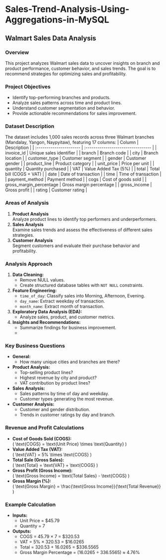 # Sales-Trend-Analysis-Using-Aggregations-in-MySQL

## Walmart Sales Data Analysis

### Overview
This project analyzes Walmart sales data to uncover insights on branch and product performance, customer behavior, and sales trends. The goal is to recommend strategies for optimizing sales and profitability.  

### Project Objectives
- Identify top-performing branches and products.
- Analyze sales patterns across time and product lines.
- Understand customer segmentation and behavior.
- Provide actionable recommendations for sales improvement.

### Dataset Description
The dataset includes 1,000 sales records across three Walmart branches (Mandalay, Yangon, Naypyitaw), featuring 17 columns:
| Column                  | Description                       |
| :---------------------- | :--------------------------------- |
| invoice_id              | Unique sales identifier           |
| branch                  | Branch code                       |
| city                    | Branch location                   |
| customer_type           | Customer segment                  |
| gender                  | Customer gender                   |
| product_line            | Product category                  |
| unit_price              | Price per unit                    |
| quantity                | Quantity purchased                |
| VAT                     | Value Added Tax (5%)              |
| total                   | Total bill (COGS + VAT)           |
| date                    | Date of transaction               |
| time                    | Time of transaction               |
| payment_method          | Payment method                    |
| cogs                    | Cost of goods sold                |
| gross_margin_percentage | Gross margin percentage           |
| gross_income            | Gross profit                      |
| rating                  | Customer rating                   |

### Areas of Analysis
1. **Product Analysis**  
   Analyze product lines to identify top performers and underperformers.
2. **Sales Analysis**  
   Examine sales trends and assess the effectiveness of different sales strategies.
3. **Customer Analysis**  
   Segment customers and evaluate their purchase behavior and profitability.

### Analysis Approach
1. **Data Cleaning:**  
   - Remove NULL values.
   - Create structured database tables with `NOT NULL` constraints.
2. **Feature Engineering:**  
   - `time_of_day`: Classify sales into Morning, Afternoon, Evening.
   - `day_name`: Extract weekday of transaction.
   - `month_name`: Extract month of transaction.
3. **Exploratory Data Analysis (EDA):**  
   - Analyze sales, product, and customer metrics.
4. **Insights and Recommendations:**  
   - Summarize findings for business improvement.
   - 
### Key Business Questions
- **General:**  
  - How many unique cities and branches are there?
- **Product Analysis:**  
  - Top-selling product lines?  
  - Highest revenue by city and product?  
  - VAT contribution by product lines?
- **Sales Analysis:**  
  - Sales patterns by time of day and weekday.  
  - Customer types generating the most revenue.
- **Customer Analysis:**  
  - Customer and gender distribution.  
  - Trends in customer ratings by day and branch.

### Revenue and Profit Calculations
- **Cost of Goods Sold (COGS):**  
  \( \text{COGS} = \text{Unit Price} \times \text{Quantity} \)
- **Value Added Tax (VAT):**  
  \( \text{VAT} = 5\% \times \text{COGS} \)
- **Total Sale (Gross Sales):**  
  \( \text{Total} = \text{VAT} + \text{COGS} \)
- **Gross Profit (Gross Income):**  
  \( \text{Gross Income} = \text{Total Sales} - \text{COGS} \)
- **Gross Margin (%):**  
  \( \text{Gross Margin} = \frac{\text{Gross Income}}{\text{Total Revenue}} \)

### Example Calculation
- **Inputs:**  
  - Unit Price = \$45.79  
  - Quantity = 7  
- **Outputs:**   
  - COGS = 45.79 × 7 = \$320.53  
  - VAT = 5% × 320.53 = \$16.0265  
  - Total = 320.53 + 16.0265 = \$336.5565  
  - Gross Margin Percentage = (16.0265 ÷ 336.5565) ≈ 4.76%
